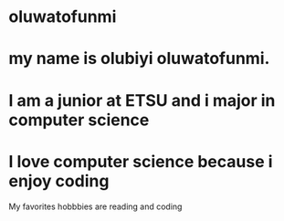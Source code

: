 # oluwatofunmi
# my name is olubiyi oluwatofunmi.
# I am a junior at ETSU and i major in computer science
# I love computer science because i enjoy coding 
My favorites hobbbies are reading and coding
